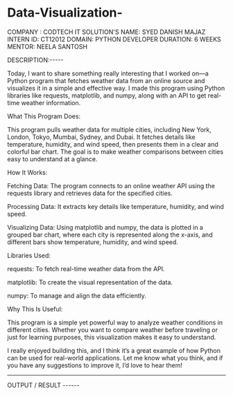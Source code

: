 # Data-Visualization-
COMPANY : CODTECH IT SOLUTION'S
NAME: SYED DANISH MAJAZ
INTERN ID: CT12012
DOMAIN: PYTHON DEVELOPER
DURATION: 6 WEEKS
MENTOR: NEELA SANTOSH

DESCRIPTION:-----

Today, I want to share something really interesting that I worked on—a Python program that fetches weather data from an online source and visualizes it in a simple and effective way. I made this program using Python libraries like requests, matplotlib, and numpy, along with an API to get real-time weather information.

What This Program Does:

This program pulls weather data for multiple cities, including New York, London, Tokyo, Mumbai, Sydney, and Dubai. It fetches details like temperature, humidity, and wind speed, then presents them in a clear and colorful bar chart. The goal is to make weather comparisons between cities easy to understand at a glance.

How It Works:

Fetching Data: The program connects to an online weather API using the requests library and retrieves data for the specified cities.

Processing Data: It extracts key details like temperature, humidity, and wind speed.

Visualizing Data: Using matplotlib and numpy, the data is plotted in a grouped bar chart, where each city is represented along the x-axis, and different bars show temperature, humidity, and wind speed.

Libraries Used:

requests: To fetch real-time weather data from the API.

matplotlib: To create the visual representation of the data.

numpy: To manage and align the data efficiently.

Why This Is Useful:

This program is a simple yet powerful way to analyze weather conditions in different cities. Whether you want to compare weather before traveling or just for learning purposes, this visualization makes it easy to understand.

I really enjoyed building this, and I think it’s a great example of how Python can be used for real-world applications. Let me know what you think, and if you have any suggestions to improve it, I’d love to hear them!

--------------

OUTPUT / RESULT ------

